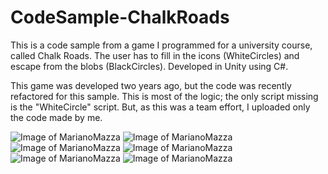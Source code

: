 # CodeSample-ChalkRoads

This is a code sample from a game I programmed for a university course, called Chalk Roads. The user has to fill in the icons (WhiteCircles) and escape from the blobs (BlackCircles). Developed in Unity using C#.

This game was developed two years ago, but the code was recently refactored for this sample. This is most of the logic; the only script missing is the "WhiteCircle" script. But, as this was a team effort, I uploaded only the code made by me.



![Image of MarianoMazza](https://user-images.githubusercontent.com/17933094/105866256-92776080-5fd2-11eb-834e-e479ab3f4218.png)
![Image of MarianoMazza](https://user-images.githubusercontent.com/17933094/105865100-598abc00-5fd1-11eb-8353-a7d0a8674be9.png)
![Image of MarianoMazza](https://user-images.githubusercontent.com/17933094/105865108-5abbe900-5fd1-11eb-86b6-31c10645c957.png)
![Image of MarianoMazza](https://user-images.githubusercontent.com/17933094/105865115-5c85ac80-5fd1-11eb-988c-925ac8270783.png)
![Image of MarianoMazza](https://user-images.githubusercontent.com/17933094/105865123-5db6d980-5fd1-11eb-9876-4abafd2dd683.png)
![Image of MarianoMazza](https://user-images.githubusercontent.com/17933094/105865129-5f809d00-5fd1-11eb-9dcc-989b1c24e8e0.png)

